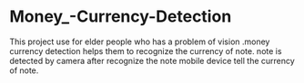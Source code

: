 # Money_-Currency-Detection
This project use for elder people who has a problem of vision .money currency detection helps them to recognize the currency of note. note is detected by camera after recognize the note mobile device  tell the currency of note.
